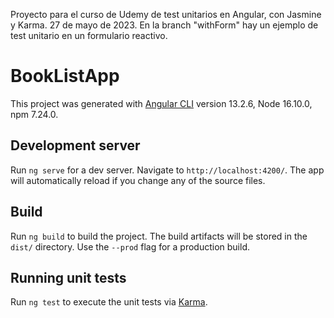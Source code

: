 Proyecto para el curso de Udemy de test unitarios en Angular, con Jasmine y Karma. 27 de mayo de 2023.
En la branch "withForm" hay un ejemplo de test unitario en un formulario reactivo.

# BookListApp

This project was generated with [Angular CLI](https://github.com/angular/angular-cli) version 13.2.6, Node 16.10.0, npm 7.24.0.

## Development server

Run `ng serve` for a dev server. Navigate to `http://localhost:4200/`. The app will automatically reload if you change any of the source files.

## Build

Run `ng build` to build the project. The build artifacts will be stored in the `dist/` directory. Use the `--prod` flag for a production build.

## Running unit tests

Run `ng test` to execute the unit tests via [Karma](https://karma-runner.github.io).


